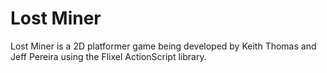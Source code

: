 Lost Miner
==========

Lost Miner is a 2D platformer game being developed by Keith Thomas and Jeff Pereira using the Flixel ActionScript library.
